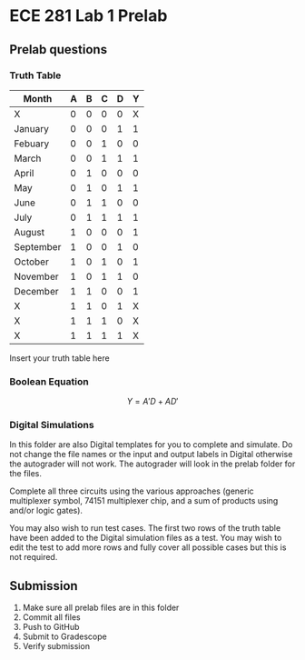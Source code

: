# ECE 281 Lab 1 Prelab

## Prelab questions

### Truth Table
| Month     | A | B | C | D | Y |
|-----------|---|---|---|---|---|
| X         | 0 | 0 | 0 | 0 | X |
| January   | 0 | 0 | 0 | 1 | 1 |
| Febuary   | 0 | 0 | 1 | 0 | 0 |
| March     | 0 | 0 | 1 | 1 | 1 |
| April     | 0 | 1 | 0 | 0 | 0 |
| May       | 0 | 1 | 0 | 1 | 1 |
| June      | 0 | 1 | 1 | 0 | 0 |
| July      | 0 | 1 | 1 | 1 | 1 |
| August    | 1 | 0 | 0 | 0 | 1 |
| September | 1 | 0 | 0 | 1 | 0 |
| October   | 1 | 0 | 1 | 0 | 1 |
| November  | 1 | 0 | 1 | 1 | 0 |
| December  | 1 | 1 | 0 | 0 | 1 |
| X         | 1 | 1 | 0 | 1 | X |
| X         | 1 | 1 | 1 | 0 | X |
| X         | 1 | 1 | 1 | 1 | X |

Insert your truth table here

### Boolean Equation

$$
Y = A'D+AD'
$$

### Digital Simulations

In this folder are also Digital templates for you to complete and simulate.  Do not change the file names or the input and output labels in Digital otherwise the autograder will not work.  The autograder will look in the prelab folder for the files.

Complete all three circuits using the various approaches (generic multiplexer symbol, 74151 multiplexer chip, and a sum of products using and/or logic gates).

You may also wish to run test cases.  The first two rows of the truth table have been added to the Digital simulation files as a test.  You may wish to edit the test to add more rows and fully cover all possible cases but this is not required.

## Submission

1. Make sure all prelab files are in this folder
2. Commit all files
3. Push to GitHub
4. Submit to Gradescope
5. Verify submission
